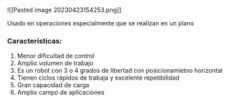 ![[Pasted image 20230423154253.png]]

Usado en operaciones especialmente que se realizan en un plano

### Características:
1. Menor dificultad de control
2. Amplio volumen de trabajo
3. Es un robot con 3 o 4 grados de libertad con posicionamietno horizontal
4. Tienen ciclos rápidos de trabaja y excelente repetibilidad
5. Gran capacidad de carga
6. Amplio campo de aplicaciones